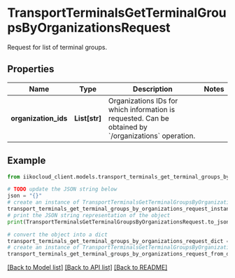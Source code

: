 # TransportTerminalsGetTerminalGroupsByOrganizationsRequest

Request for list of terminal groups.

## Properties

Name | Type | Description | Notes
------------ | ------------- | ------------- | -------------
**organization_ids** | **List[str]** | Organizations IDs for which information is requested.                 Can be obtained by &#x60;/organizations&#x60; operation. | 

## Example

```python
from iikocloud_client.models.transport_terminals_get_terminal_groups_by_organizations_request import TransportTerminalsGetTerminalGroupsByOrganizationsRequest

# TODO update the JSON string below
json = "{}"
# create an instance of TransportTerminalsGetTerminalGroupsByOrganizationsRequest from a JSON string
transport_terminals_get_terminal_groups_by_organizations_request_instance = TransportTerminalsGetTerminalGroupsByOrganizationsRequest.from_json(json)
# print the JSON string representation of the object
print(TransportTerminalsGetTerminalGroupsByOrganizationsRequest.to_json())

# convert the object into a dict
transport_terminals_get_terminal_groups_by_organizations_request_dict = transport_terminals_get_terminal_groups_by_organizations_request_instance.to_dict()
# create an instance of TransportTerminalsGetTerminalGroupsByOrganizationsRequest from a dict
transport_terminals_get_terminal_groups_by_organizations_request_from_dict = TransportTerminalsGetTerminalGroupsByOrganizationsRequest.from_dict(transport_terminals_get_terminal_groups_by_organizations_request_dict)
```
[[Back to Model list]](../README.md#documentation-for-models) [[Back to API list]](../README.md#documentation-for-api-endpoints) [[Back to README]](../README.md)


